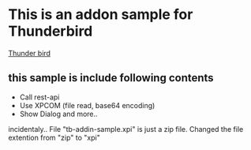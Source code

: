 # This is an addon sample for Thunderbird
[Thunder bird](https://www.thunderbird.net/ja/) 

## this sample is include following contents
- Call rest-api
- Use XPCOM (file read, base64 encoding)
- Show Dialog
and more..

incidentaly..
File "tb-addin-sample.xpi" is just a zip file. Changed the file extention from "zip" to "xpi"